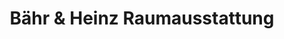 ---
title: "Bähr & Heinz Raumausstattung"
url: /klingenmuenster/baehr-und-heinz-raumausstattung/
shop: Raumausstattung
---